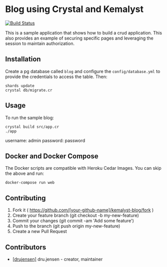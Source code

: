# Blog using Crystal and Kemalyst

[![Build Status](https://travis-ci.org/drujensen/blog.svg?branch=master)](https://travis-ci.org/drujensen/blog)

This is a sample application that shows how to build a crud application.  This
also provides an example of securing specific pages and leveraging the session
to maintain authorization.

## Installation

Create a pg database called `blog` and configure the `config/database.yml`
to provide the credentials to access the table.
Then:
```
shards update
crystal db/migrate.cr
```

## Usage

To run the sample blog:
```
crystal build src/app.cr
./app
```
username: admin
password: password

## Docker and Docker Compose

The Docker scripts are compatible with Heroku Cedar Images.  You can skip the above and run:
```
docker-compose run web
```

## Contributing

1. Fork it ( https://github.com/[your-github-name]/kemalyst-blog/fork )
2. Create your feature branch (git checkout -b my-new-feature)
3. Commit your changes (git commit -am 'Add some feature')
4. Push to the branch (git push origin my-new-feature)
5. Create a new Pull Request

## Contributors

- [[drujensen]](https://github.com/[drujensen]) dru.jensen - creator, maintainer
